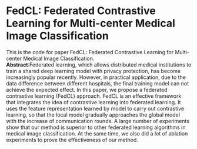# FedCL: Federated Contrastive Learning for Multi-center Medical Image Classification  
This is the code for paper FedCL: Federated Contrastive Learning for Multi-center Medical Image Classification.  
**Abstract**:Federated learning, which allows distributed medical institutions to train a shared deep learning model with privacy protection, has become increasingly popular recently. However, in practical application, due to the data difference between different hospitals, the final training model can not achieve the expected effect. In this paper, we propose a federated contrastive learning (FedCL) approach. FedCL is an effective framework that integrates the idea of contrastive learning into federated learning. It uses the feature representation learned by model to carry out contrastive learning, so that the local model gradually approaches the global model with the increase of communication rounds. A large number of experiments show that our method is superior to other federated learning algorithms in medical image classification. At the same time, we also did a lot of ablation experiments to prove the effectiveness of our method.
